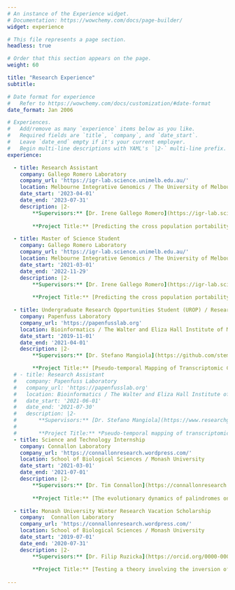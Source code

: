 ```yaml
---
# An instance of the Experience widget.
# Documentation: https://wowchemy.com/docs/page-builder/
widget: experience

# This file represents a page section.
headless: true

# Order that this section appears on the page.
weight: 60

title: "Research Experience"
subtitle:

# Date format for experience
#   Refer to https://wowchemy.com/docs/customization/#date-format
date_format: Jan 2006

# Experiences.
#   Add/remove as many `experience` items below as you like.
#   Required fields are `title`, `company`, and `date_start`.
#   Leave `date_end` empty if it's your current employer.
#   Begin multi-line descriptions with YAML's `|2-` multi-line prefix.
experience:

  - title: Research Assistant
    company: Gallego Romero Laboratory
    company_url: 'https://igr-lab.science.unimelb.edu.au/'
    location: Melbourne Integrative Genomics / The University of Melbourne and St Vincent's Institute of Medical Research 
    date_start: '2023-04-01'
    date_end: '2023-07-31'
    description: |2-
        **Supervisors:** [Dr. Irene Gallego Romero](https://igr-lab.science.unimelb.edu.au/) & [Dr. Christina Azodi](https://azodichr.github.io/) 
        
        **Project Title:** [Predicting the cross population portability of human eQTLs](../project/pop_spec_eqtl/)

  - title: Master of Science Student
    company: Gallego Romero Laboratory
    company_url: 'https://igr-lab.science.unimelb.edu.au/'
    location: Melbourne Integrative Genomics / The University of Melbourne and St Vincent's Institute of Medical Research 
    date_start: '2021-03-01'
    date_end: '2022-11-29'
    description: |2-
        **Supervisors:** [Dr. Irene Gallego Romero](https://igr-lab.science.unimelb.edu.au/) & [Dr. Christina Azodi](https://azodichr.github.io/) 
        
        **Project Title:** [Predicting the cross population portability of human eQTLs](../project/pop_spec_eqtl/)

  - title: Undergraduate Research Opportunities Student (UROP) / Research Assistant
    company: Papenfuss Laboratory
    company_url: 'https://papenfusslab.org'
    location: Bioinformatics / The Walter and Eliza Hall Institute of Medical Research
    date_start: '2019-11-01'
    date_end: '2021-04-01'
    description: |2-
        **Supervisors:** [Dr. Stefano Mangiola](https://github.com/stemangiola) & [Prof. Tony Papenfuss](https://www.wehi.edu.au/people/tony-papenfuss)

        **Project Title:** [Pseudo-temporal Mapping of Transcriptomic Changes to Prostate Cancer Disease Progression](../project/TABI/)
  # - title: Research Assistant 
  #   company: Papenfuss Laboratory
  #   company_url: 'https://papenfusslab.org'
  #   location: Bioinformatics / The Walter and Eliza Hall Institute of Medical Research
  #   date_start: '2021-06-01'
  #   date_end: '2021-07-30'
  #   description: |2-
  #       **Supervisors:** [Dr. Stefano Mangiola](https://www.researchgate.net/profile/Stefano_Mangiola) & [Prof. Tony Papenfuss](https://www.wehi.edu.au/people/tony-papenfuss)
  #       
  #       **Project Title:** *Pseudo-temporal mapping of transcriptomic changes to prostate cancer disease progression*
  - title: Science and Technology Internship
    company: Connallon Laboratory
    company_url: 'https://connallonresearch.wordpress.com/'
    location: School of Biological Sciences / Monash University
    date_start: '2021-03-01'
    date_end: '2021-07-01'
    description: |2-
        **Supervisors:** [Dr. Tim Connallon](https://connallonresearch.wordpress.com/)
        
        **Project Title:** [The evolutionary dynamics of palindromes on the X chromosome](../project/monash_internship/)

  - title: Monash University Winter Research Vacation Scholarship
    company:  Connallon Laboratory
    company_url: 'https://connallonresearch.wordpress.com/'
    location: School of Biological Sciences / Monash University
    date_start: '2019-07-01'
    date_end: '2020-07-31'
    description: |2-
        **Supervisors:** [Dr. Filip Ruzicka](https://orcid.org/0000-0001-9089-624X) & [Dr. Tim Connallon](https://www.monash.edu/science/schools/biological-sciences/staff/timc)
        
        **Project Title:** [Testing a theory involving the inversion of chromosomes](../project/monash-winter/)
        
---
```

